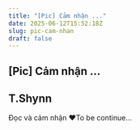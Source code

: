 ```yaml
---
title: "[Pic] Cảm nhận ..."
date: 2025-06-12T15:52:18Z
slug: pic-cam-nhan
draft: false
---
```


## [Pic] Cảm nhận ...

## T.Shynn

Đọc và cảm nhận ♥To be continue...